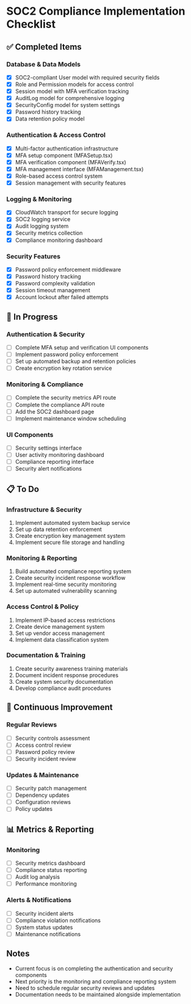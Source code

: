 # SOC2 Compliance Implementation Checklist

## ✅ Completed Items

### Database & Data Models
- [x] SOC2-compliant User model with required security fields
- [x] Role and Permission models for access control
- [x] Session model with MFA verification tracking
- [x] AuditLog model for comprehensive logging
- [x] SecurityConfig model for system settings
- [x] Password history tracking
- [x] Data retention policy model

### Authentication & Access Control
- [x] Multi-factor authentication infrastructure
- [x] MFA setup component (MFASetup.tsx)
- [x] MFA verification component (MFAVerify.tsx)
- [x] MFA management interface (MFAManagement.tsx)
- [x] Role-based access control system
- [x] Session management with security features

### Logging & Monitoring
- [x] CloudWatch transport for secure logging
- [x] SOC2 logging service
- [x] Audit logging system
- [x] Security metrics collection
- [x] Compliance monitoring dashboard

### Security Features
- [x] Password policy enforcement middleware
- [x] Password history tracking
- [x] Password complexity validation
- [x] Session timeout management
- [x] Account lockout after failed attempts

## 🚧 In Progress

### Authentication & Security
- [ ] Complete MFA setup and verification UI components
- [ ] Implement password policy enforcement
- [ ] Set up automated backup and retention policies
- [ ] Create encryption key rotation service

### Monitoring & Compliance
- [ ] Complete the security metrics API route
- [ ] Complete the compliance API route
- [ ] Add the SOC2 dashboard page
- [ ] Implement maintenance window scheduling

### UI Components
- [ ] Security settings interface
- [ ] User activity monitoring dashboard
- [ ] Compliance reporting interface
- [ ] Security alert notifications

## 📋 To Do

### Infrastructure & Security
1. Implement automated system backup service
2. Set up data retention enforcement
3. Create encryption key management system
4. Implement secure file storage and handling

### Monitoring & Reporting
1. Build automated compliance reporting system
2. Create security incident response workflow
3. Implement real-time security monitoring
4. Set up automated vulnerability scanning

### Access Control & Policy
1. Implement IP-based access restrictions
2. Create device management system
3. Set up vendor access management
4. Implement data classification system

### Documentation & Training
1. Create security awareness training materials
2. Document incident response procedures
3. Create system security documentation
4. Develop compliance audit procedures

## 🔄 Continuous Improvement

### Regular Reviews
- [ ] Security controls assessment
- [ ] Access control review
- [ ] Password policy review
- [ ] Security incident review

### Updates & Maintenance
- [ ] Security patch management
- [ ] Dependency updates
- [ ] Configuration reviews
- [ ] Policy updates

## 📊 Metrics & Reporting

### Monitoring
- [ ] Security metrics dashboard
- [ ] Compliance status reporting
- [ ] Audit log analysis
- [ ] Performance monitoring

### Alerts & Notifications
- [ ] Security incident alerts
- [ ] Compliance violation notifications
- [ ] System status updates
- [ ] Maintenance notifications

## Notes
- Current focus is on completing the authentication and security components
- Next priority is the monitoring and compliance reporting system
- Need to schedule regular security reviews and updates
- Documentation needs to be maintained alongside implementation
